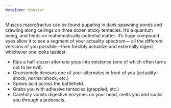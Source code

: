 ```yaml
---
NoteIcon: Monster
---
```

Muscus macrofractus can be found pupating in dank spawning ponds and crawling along ceilings on three dozen sticky tentacles. It’s a quantum being, and feeds on mathematically-potential matter. It’s huge compound eyes allow it to see a segment of your actuality spectrum— all the different versions of you possible—then forcibly actualize and externally digest whichever one looks tastiest.

- Rips a half-dozen alternate yous into existence (one of which often turns out to be evil).
- Gruesomely devours one of your alternates in front of you (actuality-shock, normal shock, etc.)
- Spews acid across the battlefield.
- Grabs you with adhesive tentacles (grappled, etc.)
- Carefully vomits digestive enzymes on your head, melts you and sucks you through a proboscis.